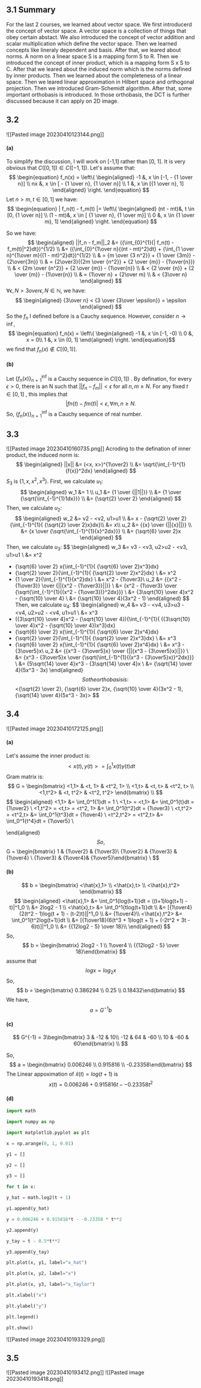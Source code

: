 ## 3.1 Summary
For the last 2  courses, we learned about vector space. 
We first introducerd the concept of vector space. A vector space is a collection of things that obey certain abstact.  We also introduced the concept of vector addition and scalar multiplication which define the vector space. Then we learned concepts like lineraly dependent and basis.
After that, we leared about norms. A norm on a linear space S is a mapping form S to R. Then we introduced the concept of inner product, which is a mapping form S x S to C. After that we leared about the induced norm which is the norms defined by inner products.  Then we learned about the completeness of a linear space.
Then we leared linear approximation in Hilbert space and orthogonal projection. Then we introduced Gram-Schemidt algorithm. After that, some important orthobasis is introduced. 
In those orthobasis, the DCT is further discussed because it can apply on 2D image. 
## 3.2
![[Pasted image 20230410123144.png]]
#### (a)
To simplify the discussion, I will work on [-1,1] rather than [0, 1]. It is very obvious that $C([0,1]) \in C([-1, 1])$.
Let's assume that:
$$
\begin{equation}
f_n(x) = \left\{
\begin{aligned}
-1 &, x \in [-1, - {1 \over n}] \\
nx &, x \in [ - {1 \over n}, {1 \over n}] \\
1 &, x \in [{1 \over n}, 1]
\end{aligned}
\right. 
\end{equation}
$$
Let $n > m, t \in [0,1]$ we have:
$$
\begin{equation}
| f_n(t) - f_m(t) |= \left\{
\begin{aligned}
(nt - mt)&, t \in [0, {1 \over n}] \\
(1 - mt)&, x \in [ {1 \over n}, {1 \over m}] \\
0 &, x \in {1 \over m}, 1]
\end{aligned}
\right. 
\end{equation}
$$

So we have:
$$
\begin{aligned}
||f_n - f_m||_2 &= ({\int_{0}^{1}{| f_n(t) - f_m(t)|^2}dt})^{1/2} \\
&= ({\int_{0}^{1\over n}{(nt - mt)^2}dt} + {\int_{1 \over n}^{1\over m}{(1 - mt)^2}dt})^{1/2} \\
& = {m \over {3 n^2}} + {1 \over {3m}} - {2\over{3n}} \\
& = {2\over3}({2m \over {n^2}} + {2 \over {m}} - {1\over{n}}) \\
& < {2m \over {n^2}} + {2 \over {m}} - {1\over{n}} \\
& < {2 \over {n}} + {2 \over {m}} - {1\over{n}} \\
& = {1\over n} + {2\over m} \\
& < {3\over n}
\end{aligned}
$$
$\forall \epsilon, N > {3over \epsilon}, N \in \mathbb{N}$, we have:
$$
\begin{aligned}
{3\over n} < {3 \over {3\over \epsilon}} = \epsilon
\end{aligned}
$$
So the $f_n$ I defined before is a Cauchy sequence. However, consider $n \rightarrow \inf$, 
$$
\begin{equation}
f_n(x) = \left\{
\begin{aligned}
-1 &, x \in [-1, -0) \\
0 &, x = 0\\
1 &, x \in (0, 1]
\end{aligned}
\right. 
\end{equation}$$
we find that $f_n(x) \notin C[(0,1)]$. 
#### (b)
Let $\{f_n(x)\}^{\inf}_{n=1}$ is a Cauchy sequence in $C([0,1])$ . By defination, for every $\epsilon > 0$, there is an N such that $||f_n - f_m|| < \epsilon$ for all $n,m \ge N$. For any fixed $t \in [0,1]$ , this implies that 
$$
|fn(t) - fm(t)| < \epsilon, \forall m, n \ge N.
$$
So, $\{f_n(x)\}^{\inf}_{n=1}$ is a Cauchy sequence of real number. 

## 3.3
![[Pasted image 20230410160735.png]]
Acroding to the defination of inner product, the induced norm is:
$$
\begin{aligned}
||x|| &= (<x, x>)^{1\over2} \\
&= \sqrt{\int_{-1}^{1}{f(x)}^2dx}
\end{aligned}
$$
$S_3$ is {$1, x, x^2, x^3$}.
First, we calculate $u_1$:
$$
\begin{aligned}
w_1 &= 1 \\
u_1 &= {1 \over {||1||}} \\
&= {1 \over {\sqrt{\int_{-1}^{1}1dx}}} \\
&= {\sqrt{2} \over 2}
\end{aligned}
$$
Then, we calculate $u_2$:
$$
\begin{aligned}
w_2 &= v2 - <v2, u1>u1 \\
&= x - {\sqrt{2} \over 2}{\int_{-1}^{1}{ {\sqrt{2} \over 2}x}dx}\\
&= x\\
u_2 &= {{x} \over {||{x}||}} \\
&= {x \over {\sqrt{\int_{-1}^{1}{x}^2dx}}} \\
&= {\sqrt{6} \over 2}x
\end{aligned}
$$
Then, we calculate $u_3$:
$$
\begin{aligned}
w_3 &= v3 - <v3, u2>u2  - <v3, u1>u1 \\
&= x^2 
- {\sqrt{6} \over 2} x{\int_{-1}^{1}{ {\sqrt{6} \over 2}x^3}dx}
- {\sqrt{2} \over 2}{\int_{-1}^{1}{ {\sqrt{2} \over 2}x^2}dx}
\\
&= x^2 
- {1 \over 2}{\int_{-1}^{1}{x^2}dx}
\\
&= x^2 - {1\over3}\\
u_2 &= {{x^2 - {1\over3}} \over {||{x^2 - {1\over3}}||}} \\
&= {x^2 - {1\over3} \over {\sqrt{\int_{-1}^{1}{(x^2 - {1\over3})}^2dx}}} \\
&= {3\sqrt{10} \over 4}x^2 - {\sqrt{10} \over 4} \\
&= {\sqrt{10} \over 4}(3x^2 - 1)
\end{aligned}
$$
Then, we calculate $u_4$:
$$
\begin{aligned}
w_4 &= v3 - <v4, u3>u3 - <v4, u2>u2  - <v4, u1>u1 \\
&= x^3
- ({3\sqrt{10} \over 4}x^2 - {\sqrt{10} \over 4}){\int_{-1}^{1}{ ({3\sqrt{10} \over 4}x^2 - {\sqrt{10} \over 4})x^3}dx}
- {\sqrt{6} \over 2} x{\int_{-1}^{1}{ {\sqrt{6} \over 2}x^4}dx}
- {\sqrt{2} \over 2}{\int_{-1}^{1}{ {\sqrt{2} \over 2}x^3}dx}
\\
&= x^3
- {\sqrt{6} \over 2} x{\int_{-1}^{1}{ {\sqrt{6} \over 2}x^4}dx}
\\
&= x^3 - {3\over5}x\\
u_2 &= {{x^3 - {3\over5}x} \over {||{x^3 - {3\over5}x}||}} \\
&= {x^3 - {3\over5}x \over {\sqrt{\int_{-1}^{1}{(x^3 - {3\over5}x)}^2dx}}} \\
&= {5\sqrt{14} \over 4}x^3 - {3\sqrt{14} \over 4}x \\
&= {\sqrt{14} \over 4}(5x^3 - 3x)
\end{aligned}
$$
So the orthobasis is:
$$
<{\sqrt{2} \over 2}, {\sqrt{6} \over 2}x, {\sqrt{10} \over 4}(3x^2 - 1), {\sqrt{14} \over 4}(5x^3 - 3x)>
$$
## 3.4
![[Pasted image 20230410172125.png]]
#### (a)
Let's assume the inner product is:
$$
<x(t),y(t)> = \int_0^1{x(t)y(t)}dt
$$
Gram matrix is:
$$
G = \begin{bmatrix} <1,1> & <t, 1> & <t^2, 1> \\ <1,t> & <t, t> & <t^2, t> \\ <1,t^2> & <t, t^2> & <t^2, t^2> \end{bmatrix} \\
$$
$$
\begin{aligned}
<1,1> &= \int_0^1{1}dt = 1 \\
<1,t> = <t,1> &= \int_0^1{t}dt = {1\over2} \\
<1,t^2> = <t,t> = <t^2, 1> &= \int_0^1{t^2}dt = {1\over3} \\
<t,t^2> = <t^2,t> &= \int_0^1{t^3}dt = {1\over4} \\
<t^2,t^2> = <t^2,t> &= \int_0^1{t^4}dt = {1\over5} \\

\end{aligned}
$$
So, 
$$
G = \begin{bmatrix} 1 & {1\over2} & {1\over3}\\ {1\over2} & {1\over3} & {1\over4} \\ {1\over3} & {1\over4}& {1\over5}\end{bmatrix} \\
$$
#### (b)
$$
b = \begin{bmatrix} <\hat{x},1>  \\ <\hat{x},t> \\ <\hat{x},t^2> \end{bmatrix}
$$
$$
\begin{aligned}
<\hat{x},1> &= \int_0^1{log(t+1)}dt = ((t+1)log(t+1) - t)|^1_0 \\
&= 2log2 - 1 \\
<\hat{x},t> &= \int_0^1{tlog(t+1)}dt \\ 
&= [{1\over4}(2(t^2 - 1)log(t + 1) - (t-2)t)]|^1_0 \\
&=  {1\over4}\\
<\hat{x},t^2> &= \int_0^1{t^2log(t+1)}dt \\ 
&= [{1\over18}(6(t^3 + 1)log(t + 1) + (-2t^2 + 3t - 6)t)]|^1_0 \\
&=  {{12log2 - 5} \over 18}\\
\end{aligned}
$$
So, 
$$
b = \begin{bmatrix} 2log2 - 1   \\ 1\over4 \\ {{12log2 - 5} \over 18}\end{bmatrix}
$$
assume that 
$$
logx = log_2x
$$
So, 
$$
b = \begin{bmatrix} 0.386294   \\ 0.25 \\ 0.18432\end{bmatrix}
$$
We have,
$$
a = G^{-1}b
$$
#### (c)
$$
G^{-1} = 3\begin{bmatrix} 3 & -12 & 10\\ -12 & 64 & -60 \\ 10 & -60 & 60\end{bmatrix} \\
$$

So, 
$$
a = \begin{bmatrix} 0.006246   \\ 0.915816 \\ -0.23358\end{bmatrix}
$$
The Linear appoximation of $\hat{x}(t) = log(t+1)$ is 
$$
x(t) = 0.006246 + 0.915816t - -0.23358t^2
$$
#### (d)
```python
import math

import numpy as np

import matplotlib.pyplot as plt

x = np.arange(0, 1, 0.01)

y1 = []

y2 = []

y3 = []

for t in x:

y_hat = math.log2(t + 1)

y1.append(y_hat)

y = 0.006246 + 0.915816*t - -0.23358 * t**2

y2.append(y)

y_tay = t - 0.5*t**2

y3.append(y_tay)

plt.plot(x, y1, label="x_hat")

plt.plot(x, y2, label="x")

plt.plot(x, y3, label="x_Taylor")

plt.xlabel("x")

plt.ylabel("y")

plt.legend()

plt.show()
```
![[Pasted image 20230410193329.png]]

## 3.5
![[Pasted image 20230410193412.png]]
![[Pasted image 20230410193418.png]]
